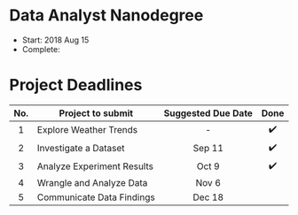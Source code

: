 # Data Analyst Nanodegree
- Start: 2018 Aug 15
- Complete: 

# Project Deadlines
| No.  | Project to submit            | Suggested Due Date | Done              |
| :---: | --------------------------- |:------------------:|:-----------------:|
| 1     |  Explore Weather Trends     | -                  |:heavy_check_mark: |
| 2     |  Investigate a Dataset      | Sep 11             |:heavy_check_mark: |
| 3     |  Analyze Experiment Results | Oct 9              |:heavy_check_mark: |
| 4     |  Wrangle and Analyze Data   | Nov 6              |                   |
| 5     |  Communicate Data Findings  | Dec 18             |                   |
